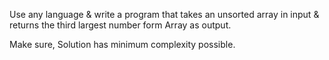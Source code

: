 Use any language & write a program that takes an unsorted array in input & returns the third largest number form Array as output.

Make sure, Solution has minimum complexity possible.
